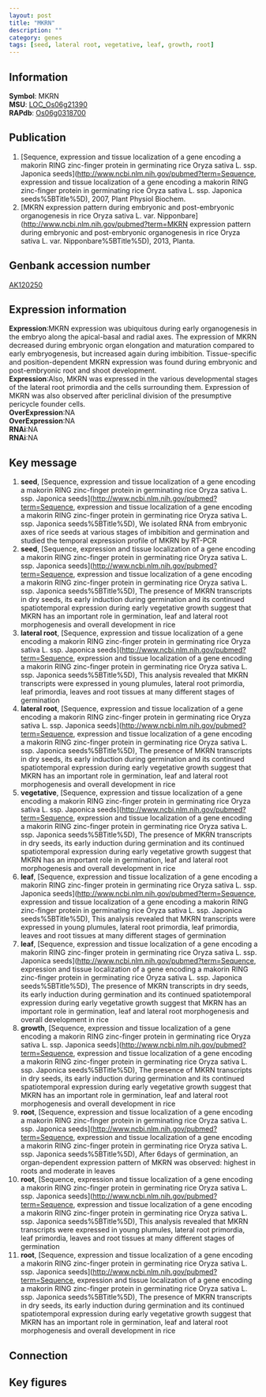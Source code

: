 ```yaml
---
layout: post
title: "MKRN"
description: ""
category: genes
tags: [seed, lateral root, vegetative, leaf, growth, root]
---
```


## Information
__Symbol__: MKRN  
__MSU__: [LOC_Os06g21390](http://rice.plantbiology.msu.edu/cgi-bin/ORF_infopage.cgi?orf=LOC_Os06g21390)  
__RAPdb__: [Os06g0318700](http://rapdb.dna.affrc.go.jp/viewer/gbrowse_details/irgsp1?name=Os06g0318700)  

## Publication
1. [Sequence, expression and tissue localization of a gene encoding a makorin RING zinc-finger protein in germinating rice Oryza sativa L. ssp. Japonica seeds](http://www.ncbi.nlm.nih.gov/pubmed?term=Sequence, expression and tissue localization of a gene encoding a makorin RING zinc-finger protein in germinating rice Oryza sativa L. ssp. Japonica seeds%5BTitle%5D), 2007, Plant Physiol Biochem.
2. [MKRN expression pattern during embryonic and post-embryonic organogenesis in rice Oryza sativa L. var. Nipponbare](http://www.ncbi.nlm.nih.gov/pubmed?term=MKRN expression pattern during embryonic and post-embryonic organogenesis in rice Oryza sativa L. var. Nipponbare%5BTitle%5D), 2013, Planta.

## Genbank accession number
[AK120250](http://www.ncbi.nlm.nih.gov/nuccore/AK120250)  

## Expression information
__Expression__:MKRN expression was ubiquitous during early organogenesis in the embryo along the apical-basal and radial axes. The expression of MKRN decreased during embryonic organ elongation and maturation compared to early embryogenesis, but increased again during imbibition. Tissue-specific and position-dependent MKRN expression was found during embryonic and post-embryonic root and shoot development.  
__Expression__:Also, MKRN was expressed in the various developmental stages of the lateral root primordia and the cells surrounding them. Expression of MKRN was also observed after periclinal division of the presumptive pericycle founder cells.  
__OverExpression__:NA  
__OverExpression__:NA  
__RNAi__:NA  
__RNAi__:NA  

## Key message
1. __seed__, [Sequence, expression and tissue localization of a gene encoding a makorin RING zinc-finger protein in germinating rice Oryza sativa L. ssp. Japonica seeds](http://www.ncbi.nlm.nih.gov/pubmed?term=Sequence, expression and tissue localization of a gene encoding a makorin RING zinc-finger protein in germinating rice Oryza sativa L. ssp. Japonica seeds%5BTitle%5D),  We isolated RNA from embryonic axes of rice seeds at various stages of imbibition and germination and studied the temporal expression profile of MKRN by RT-PCR
2. __seed__, [Sequence, expression and tissue localization of a gene encoding a makorin RING zinc-finger protein in germinating rice Oryza sativa L. ssp. Japonica seeds](http://www.ncbi.nlm.nih.gov/pubmed?term=Sequence, expression and tissue localization of a gene encoding a makorin RING zinc-finger protein in germinating rice Oryza sativa L. ssp. Japonica seeds%5BTitle%5D),  The presence of MKRN transcripts in dry seeds, its early induction during germination and its continued spatiotemporal expression during early vegetative growth suggest that MKRN has an important role in germination, leaf and lateral root morphogenesis and overall development in rice
3. __lateral root__, [Sequence, expression and tissue localization of a gene encoding a makorin RING zinc-finger protein in germinating rice Oryza sativa L. ssp. Japonica seeds](http://www.ncbi.nlm.nih.gov/pubmed?term=Sequence, expression and tissue localization of a gene encoding a makorin RING zinc-finger protein in germinating rice Oryza sativa L. ssp. Japonica seeds%5BTitle%5D),  This analysis revealed that MKRN transcripts were expressed in young plumules, lateral root primordia, leaf primordia, leaves and root tissues at many different stages of germination
4. __lateral root__, [Sequence, expression and tissue localization of a gene encoding a makorin RING zinc-finger protein in germinating rice Oryza sativa L. ssp. Japonica seeds](http://www.ncbi.nlm.nih.gov/pubmed?term=Sequence, expression and tissue localization of a gene encoding a makorin RING zinc-finger protein in germinating rice Oryza sativa L. ssp. Japonica seeds%5BTitle%5D),  The presence of MKRN transcripts in dry seeds, its early induction during germination and its continued spatiotemporal expression during early vegetative growth suggest that MKRN has an important role in germination, leaf and lateral root morphogenesis and overall development in rice
5. __vegetative__, [Sequence, expression and tissue localization of a gene encoding a makorin RING zinc-finger protein in germinating rice Oryza sativa L. ssp. Japonica seeds](http://www.ncbi.nlm.nih.gov/pubmed?term=Sequence, expression and tissue localization of a gene encoding a makorin RING zinc-finger protein in germinating rice Oryza sativa L. ssp. Japonica seeds%5BTitle%5D),  The presence of MKRN transcripts in dry seeds, its early induction during germination and its continued spatiotemporal expression during early vegetative growth suggest that MKRN has an important role in germination, leaf and lateral root morphogenesis and overall development in rice
6. __leaf__, [Sequence, expression and tissue localization of a gene encoding a makorin RING zinc-finger protein in germinating rice Oryza sativa L. ssp. Japonica seeds](http://www.ncbi.nlm.nih.gov/pubmed?term=Sequence, expression and tissue localization of a gene encoding a makorin RING zinc-finger protein in germinating rice Oryza sativa L. ssp. Japonica seeds%5BTitle%5D),  This analysis revealed that MKRN transcripts were expressed in young plumules, lateral root primordia, leaf primordia, leaves and root tissues at many different stages of germination
7. __leaf__, [Sequence, expression and tissue localization of a gene encoding a makorin RING zinc-finger protein in germinating rice Oryza sativa L. ssp. Japonica seeds](http://www.ncbi.nlm.nih.gov/pubmed?term=Sequence, expression and tissue localization of a gene encoding a makorin RING zinc-finger protein in germinating rice Oryza sativa L. ssp. Japonica seeds%5BTitle%5D),  The presence of MKRN transcripts in dry seeds, its early induction during germination and its continued spatiotemporal expression during early vegetative growth suggest that MKRN has an important role in germination, leaf and lateral root morphogenesis and overall development in rice
8. __growth__, [Sequence, expression and tissue localization of a gene encoding a makorin RING zinc-finger protein in germinating rice Oryza sativa L. ssp. Japonica seeds](http://www.ncbi.nlm.nih.gov/pubmed?term=Sequence, expression and tissue localization of a gene encoding a makorin RING zinc-finger protein in germinating rice Oryza sativa L. ssp. Japonica seeds%5BTitle%5D),  The presence of MKRN transcripts in dry seeds, its early induction during germination and its continued spatiotemporal expression during early vegetative growth suggest that MKRN has an important role in germination, leaf and lateral root morphogenesis and overall development in rice
9. __root__, [Sequence, expression and tissue localization of a gene encoding a makorin RING zinc-finger protein in germinating rice Oryza sativa L. ssp. Japonica seeds](http://www.ncbi.nlm.nih.gov/pubmed?term=Sequence, expression and tissue localization of a gene encoding a makorin RING zinc-finger protein in germinating rice Oryza sativa L. ssp. Japonica seeds%5BTitle%5D),  After 6days of germination, an organ-dependent expression pattern of MKRN was observed: highest in roots and moderate in leaves
10. __root__, [Sequence, expression and tissue localization of a gene encoding a makorin RING zinc-finger protein in germinating rice Oryza sativa L. ssp. Japonica seeds](http://www.ncbi.nlm.nih.gov/pubmed?term=Sequence, expression and tissue localization of a gene encoding a makorin RING zinc-finger protein in germinating rice Oryza sativa L. ssp. Japonica seeds%5BTitle%5D),  This analysis revealed that MKRN transcripts were expressed in young plumules, lateral root primordia, leaf primordia, leaves and root tissues at many different stages of germination
11. __root__, [Sequence, expression and tissue localization of a gene encoding a makorin RING zinc-finger protein in germinating rice Oryza sativa L. ssp. Japonica seeds](http://www.ncbi.nlm.nih.gov/pubmed?term=Sequence, expression and tissue localization of a gene encoding a makorin RING zinc-finger protein in germinating rice Oryza sativa L. ssp. Japonica seeds%5BTitle%5D),  The presence of MKRN transcripts in dry seeds, its early induction during germination and its continued spatiotemporal expression during early vegetative growth suggest that MKRN has an important role in germination, leaf and lateral root morphogenesis and overall development in rice

## Connection

## Key figures


